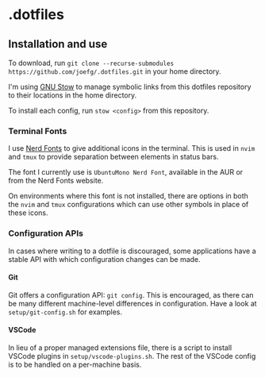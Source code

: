 # .dotfiles

## Installation and use

To download, run `git clone --recurse-submodules
https://github.com/joefg/.dotfiles.git` in your home directory.

I'm using [GNU Stow](https://www.gnu.org/software/stow/) to manage symbolic
links from this dotfiles repository to their locations in the home directory.

To install each config, run `stow <config>` from this repository.

### Terminal Fonts

I use [Nerd Fonts](https://www.nerdfonts.com/) to give additional icons in the
terminal. This is used in `nvim` and `tmux` to provide separation between
elements in status bars.

The font I currently use is `UbuntuMono Nerd Font`, available in the AUR or from
the Nerd Fonts website.

On environments where this font is not installed, there are options in both the
`nvim` and `tmux` configurations which can use other symbols in place of these
icons.

### Configuration APIs

In cases where writing to a dotfile is discouraged, some applications have a
stable API with which configuration changes can be made.

#### Git

Git offers a configuration API: `git config`. This is encouraged, as there can
be many different machine-level differences in configuration. Have a look at
`setup/git-config.sh` for examples.

#### VSCode

In lieu of a proper managed extensions file, there is a script to install VSCode
plugins in `setup/vscode-plugins.sh`. The rest of the VSCode config is to be
handled on a per-machine basis.

